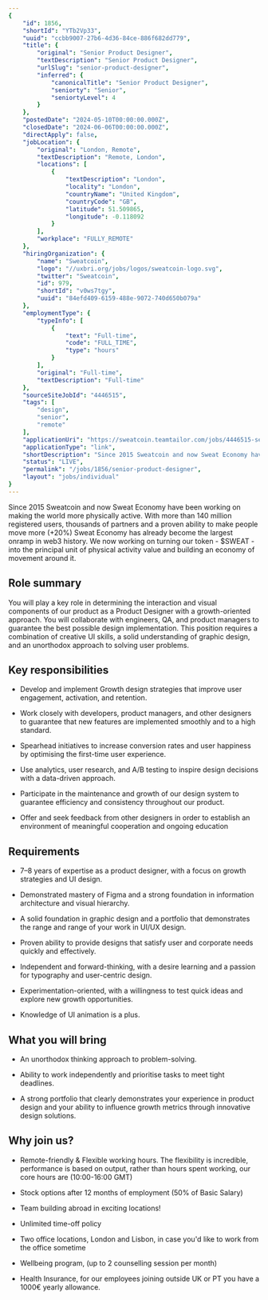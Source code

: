 ```yaml
---
{
	"id": 1856,
	"shortId": "YTb2Vp33",
	"uuid": "ccbb9007-27b6-4d36-84ce-886f682dd779",
	"title": {
		"original": "Senior Product Designer",
		"textDescription": "Senior Product Designer",
		"urlSlug": "senior-product-designer",
		"inferred": {
			"canonicalTitle": "Senior Product Designer",
			"seniorty": "Senior",
			"seniortyLevel": 4
		}
	},
	"postedDate": "2024-05-10T00:00:00.000Z",
	"closedDate": "2024-06-06T00:00:00.000Z",
	"directApply": false,
	"jobLocation": {
		"original": "London, Remote",
		"textDescription": "Remote, London",
		"locations": [
			{
				"textDescription": "London",
				"locality": "London",
				"countryName": "United Kingdom",
				"countryCode": "GB",
				"latitude": 51.509865,
				"longitude": -0.118092
			}
		],
		"workplace": "FULLY_REMOTE"
	},
	"hiringOrganization": {
		"name": "Sweatcoin",
		"logo": "//uxbri.org/jobs/logos/sweatcoin-logo.svg",
		"twitter": "Sweatcoin",
		"id": 979,
		"shortId": "v0ws7tgy",
		"uuid": "84efd409-6159-488e-9072-740d650b079a"
	},
	"employmentType": {
		"typeInfo": [
			{
				"text": "Full-time",
				"code": "FULL_TIME",
				"type": "hours"
			}
		],
		"original": "Full-time",
		"textDescription": "Full-time"
	},
	"sourceSiteJobId": "4446515",
	"tags": [
		"design",
		"senior",
		"remote"
	],
	"applicationUri": "https://sweatcoin.teamtailor.com/jobs/4446515-senior-product-designer?ittk=SPKVEPGRWR",
	"applicationType": "link",
	"shortDescription": "Since 2015 Sweatcoin and now Sweat Economy have been working on making the world more physically active. With more than 140 million registered users, thousands of partners and a proven ability to",
	"status": "LIVE",
	"permalink": "/jobs/1856/senior-product-designer",
	"layout": "jobs/individual"
}
---
```

<p>Since 2015 Sweatcoin and now Sweat Economy have been working on making the world more physically active. With more than 140 million registered users, thousands of partners and a proven ability to make people move more (+20%) Sweat Economy has already become the largest onramp in web3 history. We now working on turning our token - $SWEAT - into the principal unit of physical activity value and building an economy of movement around it.</p><h2>Role summary</h2><p>You will play a key role in determining the interaction and visual components of our product as a Product Designer with a growth-oriented approach. You will collaborate with engineers, QA, and product managers to guarantee the best possible design implementation. This position requires a combination of creative UI skills, a solid understanding of graphic design, and an unorthodox approach to solving user problems.</p><h2>Key responsibilities</h2><ul><li><p>Develop and implement Growth design strategies that improve user engagement, activation, and retention.</p></li><li><p>Work closely with developers, product managers, and other designers to guarantee that new features are implemented smoothly and to a high standard.</p></li><li><p>Spearhead initiatives to increase conversion rates and user happiness by optimising the first-time user experience.</p></li><li><p>Use analytics, user research, and A/B testing to inspire design decisions with a data-driven approach.</p></li><li><p>Participate in the maintenance and growth of our design system to guarantee efficiency and consistency throughout our product.</p></li><li><p>Offer and seek feedback from other designers in order to establish an environment of meaningful cooperation and ongoing education</p></li></ul><h2>Requirements</h2><ul><li><p>7–8 years of expertise as a product designer, with a focus on growth strategies and UI design.</p></li><li><p>Demonstrated mastery of Figma and a strong foundation in information architecture and visual hierarchy.</p></li><li><p>A solid foundation in graphic design and a portfolio that demonstrates the range and range of your work in UI/UX design.</p></li><li><p>Proven ability to provide designs that satisfy user and corporate needs quickly and effectively.</p></li><li><p>Independent and forward-thinking, with a desire learning and a passion for typography and user-centric design.</p></li><li><p>Experimentation-oriented, with a willingness to test quick ideas and explore new growth opportunities.</p></li><li><p>Knowledge of UI animation is a plus.</p></li></ul><h2>What you will bring</h2><ul><li><p>An unorthodox thinking approach to problem-solving.</p></li><li><p>Ability to work independently and prioritise tasks to meet tight deadlines.</p></li><li><p>A strong portfolio that clearly demonstrates your experience in product design and your ability to influence growth metrics through innovative design solutions.</p></li></ul><h2>Why join us?</h2><ul><li><p>Remote-friendly &amp; Flexible working hours. The flexibility is incredible, performance is based on output, rather than hours spent working, our core hours are (10:00-16:00 GMT)</p></li><li><p>Stock options after 12 months of employment (50% of Basic Salary)</p></li><li><p>Team building abroad in exciting locations!</p></li><li><p>Unlimited time-off policy</p></li><li><p>Two office locations, London and Lisbon, in case you'd like to work from the office sometime</p></li><li><p>Wellbeing program, (up to 2 counselling session per month)</p></li><li><p>Health Insurance, for our employees joining outside UK or PT you have a 1000€ yearly allowance.</p></li></ul>
